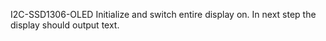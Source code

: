 I2C-SSD1306-OLED Initialize and switch entire display on. In next step the display should output text.
